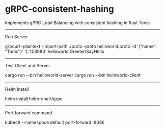 # gRPC-consistent-hashing
Implements gPRC Load Balancing with consistent hashing in Rust Tonic

-----------------------------------------------------------------------
Run Server

grpcurl -plaintext -import-path ./proto -proto helloworld.proto -d '{"name": "Tonic"}' '[::1]:8080' helloworld.Greeter/SayHello

-----------------------------------------------------------------------
Test Client and Server

cargo run --bin helloworld-server
cargo run --bin helloworld-client

----------------------------------------------------------------------
Helm Install

helm install <chart-name> helm-chart/grpc

----------------------------------------------------------------------
Port forward command

kubectl --namespace default port-forward <pod-name> <forwarding-port>:8086